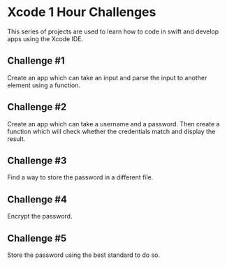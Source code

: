 # Xcode 1 Hour Challenges

This series of projects are used to learn how to code in swift and
develop apps using the Xcode IDE.

## Challenge #1

  Create an app which can take an input and parse the input to another
  element using a function.

## Challenge #2

  Create an app which can take a username and a password. Then create
  a function which will check whether the credentials match and display
  the result.

## Challenge #3

  Find a way to store the password in a different file.

## Challenge #4

  Encrypt the password.

## Challenge #5

  Store the password using the best standard to do so.

